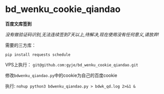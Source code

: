 # bd_wenku_cookie_qiandao
**百度文库签到**

*没有做验证码识别,无法连续签到7天以上,待解决,现在使用没有任何意义,请放弃!*

需要的三方库：
```
pip install requests schedule
```

 VPS上执行：
`git@github.com:gyje/bd_wenku_cookie_qiandao.git`

修改`bdwenku_qiandao.py`中的cookie为自己的百度cookie

执行:
`nohup python3 bdwenku_qiandao.py > bdwk_qd.log 2>&1 &`
